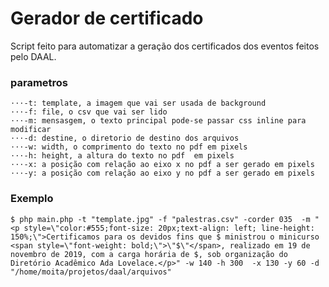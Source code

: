 # Gerador de certificado

Script feito para automatizar a geração dos certificados dos eventos feitos pelo DAAL.


### parametros
	⋅⋅⋅-t: template, a imagem que vai ser usada de background 
	⋅⋅⋅-f: file, o csv que vai ser lido  
	⋅⋅⋅-m: mensasgem, o texto principal pode-se passar css inline para modificar
	⋅⋅⋅-d: destine, o diretorio de destino dos arquivos
	⋅⋅⋅-w: width, o comprimento do texto no pdf em pixels 
	⋅⋅⋅-h: height, a altura do texto no pdf  em pixels 
	⋅⋅⋅-x: a posição com relação ao eixo x no pdf a ser gerado em pixels
	⋅⋅⋅-y: a posição com relação ao eixo y no pdf a ser gerado em pixels


### Exemplo

`$ php main.php -t "template.jpg" -f "palestras.csv" -corder 035  -m "<p style=\"color:#555;font-size: 20px;text-align: left; line-height: 150%;\">Certificamos para os devidos fins que $ ministrou o minicurso <span style=\"font-weight: bold;\">\"$\"</span>, realizado em 19 de novembro de 2019, com a carga horária de $, sob organização do Diretório Acadêmico Ada Lovelace.</p>" -w 140 -h 300  -x 130 -y 60 -d "/home/moita/projetos/daal/arquivos"`
